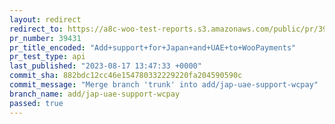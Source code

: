 ```yaml
---
layout: redirect
redirect_to: https://a8c-woo-test-reports.s3.amazonaws.com/public/pr/39431/api/index.html
pr_number: 39431
pr_title_encoded: "Add+support+for+Japan+and+UAE+to+WooPayments"
pr_test_type: api
last_published: "2023-08-17 13:47:33 +0000"
commit_sha: 882bdc12cc46e154780332229220fa204590590c
commit_message: "Merge branch 'trunk' into add/jap-uae-support-wcpay"
branch_name: add/jap-uae-support-wcpay
passed: true
---
```

